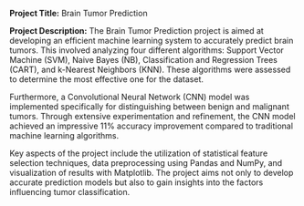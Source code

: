 **Project Title:** Brain Tumor Prediction

**Project Description:**
The Brain Tumor Prediction project is aimed at developing an efficient machine learning system to accurately predict brain tumors. This involved analyzing four different algorithms: Support Vector Machine (SVM), Naive Bayes (NB), Classification and Regression Trees (CART), and k-Nearest Neighbors (KNN). These algorithms were assessed to determine the most effective one for the dataset.

Furthermore, a Convolutional Neural Network (CNN) model was implemented specifically for distinguishing between benign and malignant tumors. Through extensive experimentation and refinement, the CNN model achieved an impressive 11% accuracy improvement compared to traditional machine learning algorithms.

Key aspects of the project include the utilization of statistical feature selection techniques, data preprocessing using Pandas and NumPy, and visualization of results with Matplotlib. The project aims not only to develop accurate prediction models but also to gain insights into the factors influencing tumor classification.
